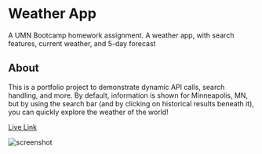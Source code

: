 # Weather App
A UMN Bootcamp homework assignment. A weather app, with search features, current weather, and 5-day forecast

## About
This is a portfolio project to demonstrate dynamic API calls, search handling, and more. By default, information is shown for Minneapolis, MN, but by using the search bar (and by clicking on historical results beneath it), you can quickly explore the weather of the world!

[Live Link](https://joepshoulak.github.io/weatherapp/)

![screenshot](https://user-images.githubusercontent.com/1021647/192334901-e3569ec3-c211-4740-9fe2-b1053bd60e55.png)
